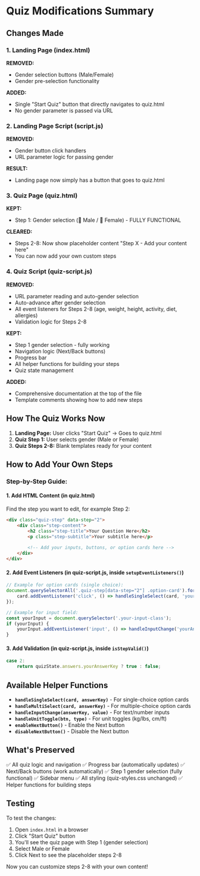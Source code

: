# Quiz Modifications Summary

## Changes Made

### 1. Landing Page (index.html)
**REMOVED:**
- Gender selection buttons (Male/Female)
- Gender pre-selection functionality

**ADDED:**
- Single "Start Quiz" button that directly navigates to quiz.html
- No gender parameter is passed via URL

### 2. Landing Page Script (script.js)
**REMOVED:**
- Gender button click handlers
- URL parameter logic for passing gender

**RESULT:**
- Landing page now simply has a button that goes to quiz.html

### 3. Quiz Page (quiz.html)
**KEPT:**
- Step 1: Gender selection (👨 Male / 👩 Female) - FULLY FUNCTIONAL

**CLEARED:**
- Steps 2-8: Now show placeholder content "Step X - Add your content here"
- You can now add your own custom steps

### 4. Quiz Script (quiz-script.js)
**REMOVED:**
- URL parameter reading and auto-gender selection
- Auto-advance after gender selection
- All event listeners for Steps 2-8 (age, weight, height, activity, diet, allergies)
- Validation logic for Steps 2-8

**KEPT:**
- Step 1 gender selection - fully working
- Navigation logic (Next/Back buttons)
- Progress bar
- All helper functions for building your steps
- Quiz state management

**ADDED:**
- Comprehensive documentation at the top of the file
- Template comments showing how to add new steps

## How The Quiz Works Now

1. **Landing Page:** User clicks "Start Quiz" → Goes to quiz.html
2. **Quiz Step 1:** User selects gender (Male or Female)
3. **Quiz Steps 2-8:** Blank templates ready for your content

## How to Add Your Own Steps

### Step-by-Step Guide:

#### 1. Add HTML Content (in quiz.html)
Find the step you want to edit, for example Step 2:
```html
<div class="quiz-step" data-step="2">
    <div class="step-content">
        <h2 class="step-title">Your Question Here</h2>
        <p class="step-subtitle">Your subtitle here</p>
        
        <!-- Add your inputs, buttons, or option cards here -->
    </div>
</div>
```

#### 2. Add Event Listeners (in quiz-script.js, inside `setupEventListeners()`)
```javascript
// Example for option cards (single choice):
document.querySelectorAll('.quiz-step[data-step="2"] .option-card').forEach(card => {
    card.addEventListener('click', () => handleSingleSelect(card, 'yourAnswerKey'));
});

// Example for input field:
const yourInput = document.querySelector('.your-input-class');
if (yourInput) {
    yourInput.addEventListener('input', () => handleInputChange('yourAnswerKey', yourInput.value));
}
```

#### 3. Add Validation (in quiz-script.js, inside `isStepValid()`)
```javascript
case 2:
    return quizState.answers.yourAnswerKey ? true : false;
```

## Available Helper Functions

- **`handleSingleSelect(card, answerKey)`** - For single-choice option cards
- **`handleMultiSelect(card, answerKey)`** - For multiple-choice option cards
- **`handleInputChange(answerKey, value)`** - For text/number inputs
- **`handleUnitToggle(btn, type)`** - For unit toggles (kg/lbs, cm/ft)
- **`enableNextButton()`** - Enable the Next button
- **`disableNextButton()`** - Disable the Next button

## What's Preserved

✅ All quiz logic and navigation
✅ Progress bar (automatically updates)
✅ Next/Back buttons (work automatically)
✅ Step 1 gender selection (fully functional)
✅ Sidebar menu
✅ All styling (quiz-styles.css unchanged)
✅ Helper functions for building steps

## Testing

To test the changes:
1. Open `index.html` in a browser
2. Click "Start Quiz" button
3. You'll see the quiz page with Step 1 (gender selection)
4. Select Male or Female
5. Click Next to see the placeholder steps 2-8

Now you can customize steps 2-8 with your own content!
